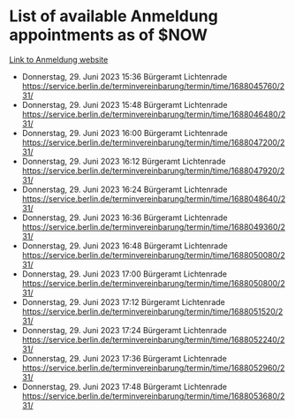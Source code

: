 # List of available Anmeldung appointments as of $NOW
[Link to Anmeldung website](https://service.berlin.de/terminvereinbarung/termin/tag.php?termin=1&anliegen[]=120686&dienstleisterlist=122210,122217,327316,122219,327312,122227,327314,122231,327346,122243,327348,122254,122252,329742,122260,329745,122262,329748,122271,327278,122273,327274,122277,327276,330436,122280,327294,122282,327290,122284,327292,122291,327270,122285,327266,122286,327264,122296,327268,150230,329760,122297,327286,122294,327284,122312,329763,122314,329775,122304,327330,122311,327334,122309,327332,317869,122281,327352,122279,329772,122283,122276,327324,122274,327326,122267,329766,122246,327318,122251,327320,122257,327322,122208,327298,122226,327300&herkunft=http%3A%2F%2Fservice.berlin.de%2Fdienstleistung%2F120686%2F)
- Donnerstag, 29. Juni 2023 15:36 Bürgeramt Lichtenrade https://service.berlin.de/terminvereinbarung/termin/time/1688045760/231/
- Donnerstag, 29. Juni 2023 15:48 Bürgeramt Lichtenrade https://service.berlin.de/terminvereinbarung/termin/time/1688046480/231/
- Donnerstag, 29. Juni 2023 16:00 Bürgeramt Lichtenrade https://service.berlin.de/terminvereinbarung/termin/time/1688047200/231/
- Donnerstag, 29. Juni 2023 16:12 Bürgeramt Lichtenrade https://service.berlin.de/terminvereinbarung/termin/time/1688047920/231/
- Donnerstag, 29. Juni 2023 16:24 Bürgeramt Lichtenrade https://service.berlin.de/terminvereinbarung/termin/time/1688048640/231/
- Donnerstag, 29. Juni 2023 16:36 Bürgeramt Lichtenrade https://service.berlin.de/terminvereinbarung/termin/time/1688049360/231/
- Donnerstag, 29. Juni 2023 16:48 Bürgeramt Lichtenrade https://service.berlin.de/terminvereinbarung/termin/time/1688050080/231/
- Donnerstag, 29. Juni 2023 17:00 Bürgeramt Lichtenrade https://service.berlin.de/terminvereinbarung/termin/time/1688050800/231/
- Donnerstag, 29. Juni 2023 17:12 Bürgeramt Lichtenrade https://service.berlin.de/terminvereinbarung/termin/time/1688051520/231/
- Donnerstag, 29. Juni 2023 17:24 Bürgeramt Lichtenrade https://service.berlin.de/terminvereinbarung/termin/time/1688052240/231/
- Donnerstag, 29. Juni 2023 17:36 Bürgeramt Lichtenrade https://service.berlin.de/terminvereinbarung/termin/time/1688052960/231/
- Donnerstag, 29. Juni 2023 17:48 Bürgeramt Lichtenrade https://service.berlin.de/terminvereinbarung/termin/time/1688053680/231/
